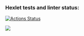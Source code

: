 ### Hexlet tests and linter status:
[![Actions Status](https://github.com/MishinS/frontend-project-lvl2/workflows/hexlet-check/badge.svg)](https://github.com/MishinS/frontend-project-lvl2/actions)

<a href="https://asciinema.org/a/sn1YzIkzf6Vo5dmUnW8pYZfI8" target="_blank"><img src="https://asciinema.org/a/sn1YzIkzf6Vo5dmUnW8pYZfI8.svg" /></a>
